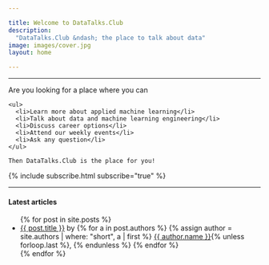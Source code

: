 ```yaml
---

title: Welcome to DataTalks.Club
description:
  "DataTalks.Club &ndash; the place to talk about data"
image: images/cover.jpg
layout: home

---
```


<hr />

<div class="row mt-5 my-3">
  <div class="col-md-6 offset-md-4">
    Are you looking for a place where you can

    <ul>
      <li>Learn more about applied machine learning</li>
      <li>Talk about data and machine learning engineering</li>
      <li>Discuss career options</li>
      <li>Attend our weekly events</li>
      <li>Ask any question</li>
    </ul>

    Then DataTalks.Club is the place for you!
  </div>
</div>

<div class="row">
  <div class="col">
    {% include subscribe.html subscribe="true" %}
  </div>
</div>

<hr />

<div class="row my-5">
  <div class="col-md-8 offset-md-3">
    <h4>Latest articles</h4>
    <ul>
      {% for post in site.posts %}
        <li>
          <a href="{{ post.url }}">{{ post.title }}</a> by
            {% for a in post.authors %}
              {% assign author = site.authors | where: "short", a | first %}
              <a href="/authors/{{a}}.html">{{ author.name }}</a>{% unless forloop.last %}, {% endunless %}
            {% endfor %}
        </li>
      {% endfor %}
    </ul>

  </div>
</div>

